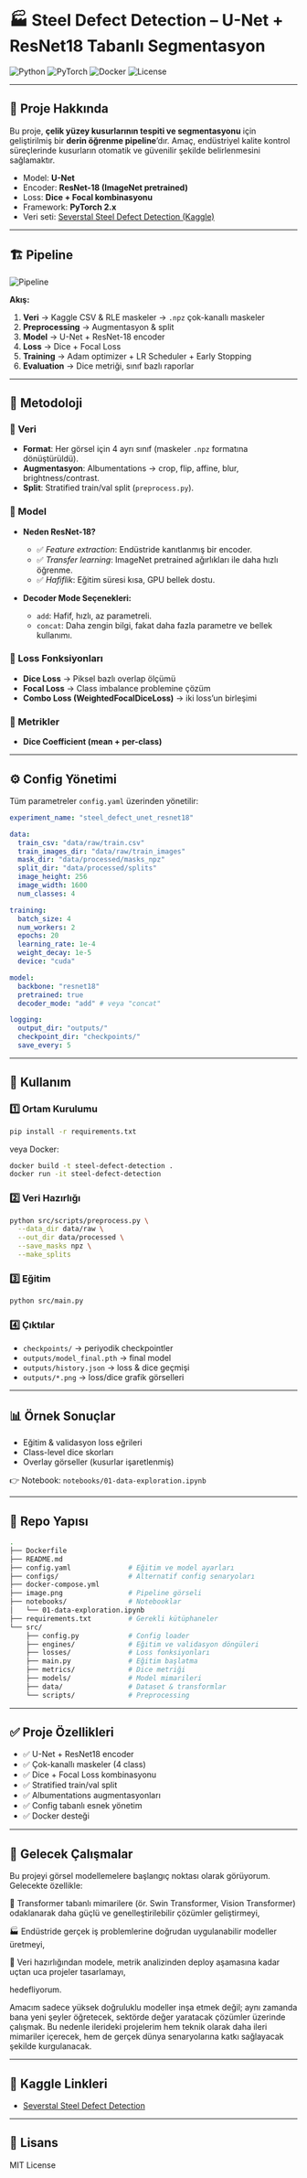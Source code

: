 # 🏭 Steel Defect Detection – U-Net + ResNet18 Tabanlı Segmentasyon

![Python](https://img.shields.io/badge/Python-3.10%2B-blue)
![PyTorch](https://img.shields.io/badge/PyTorch-2.x-red)
![Docker](https://img.shields.io/badge/Docker-ready-blue)
![License](https://img.shields.io/badge/License-MIT-green)

---

## 🎯 Proje Hakkında

Bu proje, **çelik yüzey kusurlarının tespiti ve segmentasyonu** için geliştirilmiş bir **derin öğrenme pipeline**’dır.
Amaç, endüstriyel kalite kontrol süreçlerinde kusurların otomatik ve güvenilir şekilde belirlenmesini sağlamaktır.

- Model: **U-Net**
- Encoder: **ResNet-18 (ImageNet pretrained)**
- Loss: **Dice + Focal kombinasyonu**
- Framework: **PyTorch 2.x**
- Veri seti: [Severstal Steel Defect Detection (Kaggle)](https://www.kaggle.com/c/severstal-steel-defect-detection)

---

## 🏗️ Pipeline

![Pipeline](image.png)

**Akış:**

1. **Veri** → Kaggle CSV & RLE maskeler → `.npz` çok-kanallı maskeler
2. **Preprocessing** → Augmentasyon & split
3. **Model** → U-Net + ResNet-18 encoder
4. **Loss** → Dice + Focal Loss
5. **Training** → Adam optimizer + LR Scheduler + Early Stopping
6. **Evaluation** → Dice metriği, sınıf bazlı raporlar

---

## 🧠 Metodoloji

### 🔹 Veri

- **Format**: Her görsel için 4 ayrı sınıf (maskeler `.npz` formatına dönüştürüldü).
- **Augmentasyon**: Albumentations → crop, flip, affine, blur, brightness/contrast.
- **Split**: Stratified train/val split (`preprocess.py`).

### 🔹 Model

- **Neden ResNet-18?**

  - ✅ _Feature extraction_: Endüstride kanıtlanmış bir encoder.
  - ✅ _Transfer learning_: ImageNet pretrained ağırlıkları ile daha hızlı öğrenme.
  - ✅ _Hafiflik_: Eğitim süresi kısa, GPU bellek dostu.

- **Decoder Mode Seçenekleri:**

  - `add`: Hafif, hızlı, az parametreli.
  - `concat`: Daha zengin bilgi, fakat daha fazla parametre ve bellek kullanımı.

### 🔹 Loss Fonksiyonları

- **Dice Loss** → Piksel bazlı overlap ölçümü
- **Focal Loss** → Class imbalance problemine çözüm
- **Combo Loss (WeightedFocalDiceLoss)** → iki loss’un birleşimi

### 🔹 Metrikler

- **Dice Coefficient (mean + per-class)**

---

## ⚙️ Config Yönetimi

Tüm parametreler `config.yaml` üzerinden yönetilir:

```yaml
experiment_name: "steel_defect_unet_resnet18"

data:
  train_csv: "data/raw/train.csv"
  train_images_dir: "data/raw/train_images"
  mask_dir: "data/processed/masks_npz"
  split_dir: "data/processed/splits"
  image_height: 256
  image_width: 1600
  num_classes: 4

training:
  batch_size: 4
  num_workers: 2
  epochs: 20
  learning_rate: 1e-4
  weight_decay: 1e-5
  device: "cuda"

model:
  backbone: "resnet18"
  pretrained: true
  decoder_mode: "add" # veya "concat"

logging:
  output_dir: "outputs/"
  checkpoint_dir: "checkpoints/"
  save_every: 5
```

---

## 🚀 Kullanım

### 1️⃣ Ortam Kurulumu

```bash
pip install -r requirements.txt
```

veya Docker:

```bash
docker build -t steel-defect-detection .
docker run -it steel-defect-detection
```

### 2️⃣ Veri Hazırlığı

```bash
python src/scripts/preprocess.py \
  --data_dir data/raw \
  --out_dir data/processed \
  --save_masks npz \
  --make_splits
```

### 3️⃣ Eğitim

```bash
python src/main.py
```

### 4️⃣ Çıktılar

- `checkpoints/` → periyodik checkpointler
- `outputs/model_final.pth` → final model
- `outputs/history.json` → loss & dice geçmişi
- `outputs/*.png` → loss/dice grafik görselleri

---

## 📊 Örnek Sonuçlar

- Eğitim & validasyon loss eğrileri
- Class-level dice skorları
- Overlay görseller (kusurlar işaretlenmiş)

👉 Notebook: `notebooks/01-data-exploration.ipynb`

---

## 📂 Repo Yapısı

```bash
.
├── Dockerfile
├── README.md
├── config.yaml              # Eğitim ve model ayarları
├── configs/                 # Alternatif config senaryoları
├── docker-compose.yml
├── image.png                # Pipeline görseli
├── notebooks/               # Notebooklar
│   └── 01-data-exploration.ipynb
├── requirements.txt         # Gerekli kütüphaneler
└── src/
    ├── config.py            # Config loader
    ├── engines/             # Eğitim ve validasyon döngüleri
    ├── losses/              # Loss fonksiyonları
    ├── main.py              # Eğitim başlatma
    ├── metrics/             # Dice metriği
    ├── models/              # Model mimarileri
    ├── data/                # Dataset & transformlar
    └── scripts/             # Preprocessing
```

---

## ✅ Proje Özellikleri

- ✅ U-Net + ResNet18 encoder
- ✅ Çok-kanallı maskeler (4 class)
- ✅ Dice + Focal Loss kombinasyonu
- ✅ Stratified train/val split
- ✅ Albumentations augmentasyonları
- ✅ Config tabanlı esnek yönetim
- ✅ Docker desteği

---

## 🔮 Gelecek Çalışmalar

Bu projeyi görsel modellemelere başlangıç noktası olarak görüyorum. Gelecekte özellikle:

🧠 Transformer tabanlı mimarilere (ör. Swin Transformer, Vision Transformer) odaklanarak daha güçlü ve genelleştirilebilir çözümler geliştirmeyi,

🏭 Endüstride gerçek iş problemlerine doğrudan uygulanabilir modeller üretmeyi,

🔄 Veri hazırlığından modele, metrik analizinden deploy aşamasına kadar uçtan uca projeler tasarlamayı,

hedefliyorum.

Amacım sadece yüksek doğruluklu modeller inşa etmek değil; aynı zamanda bana yeni şeyler öğretecek, sektörde değer yaratacak çözümler üzerinde çalışmak. Bu nedenle ilerideki projelerim hem teknik olarak daha ileri mimariler içerecek, hem de gerçek dünya senaryolarına katkı sağlayacak şekilde kurgulanacak.

---

## 📌 Kaggle Linkleri

- [Severstal Steel Defect Detection](https://www.kaggle.com/c/severstal-steel-defect-detection)

---

## 📜 Lisans

MIT License
